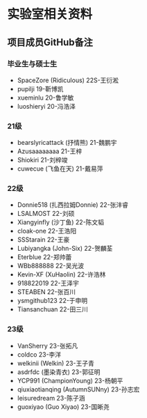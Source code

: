 # 实验室相关资料

## 项目成员GitHub备注

### 毕业生与硕士生

- SpaceZore (Ridiculous) 22S-王衍淞
- pupilji 19-靳博凯
- xueminlu 20-鲁学敏
- luoshieryi 20-冯浩泽

### 21级

- bearslyricattack (抒情熊) 21-魏鹏宇
- Azusaaaaaaaa 21-王梓
- Shiokiri 21-刘梓竣
- cuwecue (飞鱼在天) 21-戴易萍

### 22级

- Donnie518 (扎西拉姆Donnie) 22-张沣睿
- LSALMOST 22-刘硕
- Xiangyinfly (沙丁鱼) 22-陈文韬
- cloak-one 22-王浩阳
- SSStarain 22-王豪
- Lubiyangka (John-Six) 22-贺麟荃
- Eterblue 22-郑帅蕾
- WBb888888 22-吴光波
- Kevin-XF (XuHaolin) 22-许浩林
- 918822019 22-王泽宇
- STEABEN 22-张百川
- ysmgithub123 22-于申明
- Tiansanchuan 22-田三川

### 23级

- VanSherry 23-张拓凡
- coldco 23-李洋
- welkinii (Welkin) 23-王子青
- asdrfdc (墨染青衣) 23-郭征明
- YCP991 (ChampionYoung) 23-杨朝平
- qiuxiaotianqing (AutumnSUNny) 23-孙志宏
- leisuredream 23-陈子涵
- guoxiyao (Guo Xiyao) 23-国晰尧

